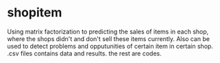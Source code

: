 # shopitem
Using matrix factorization to predicting the sales of items in each shop, where the shops didn't and don't sell these items currently.
Also can be used to detect problems and opputunities of certain item in certain shop.
 .csv files contains data and results. the rest are codes.
